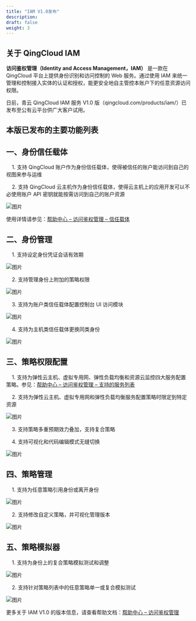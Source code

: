 ```yaml
---
title: "IAM V1.0发布"
description: 
draft: false
weight: 3
---
```


## 关于 QingCloud IAM
**访问鉴权管理（Identity and Access Management，IAM）** 是一款在 QingCloud 平台上提供身份识别和访问控制的 Web 服务。通过使用 IAM 来统一管理和控制接入实体的认证和授权，能更安全地自主管控本账户下的任意资源访问权限。

日前，青云 QingCloud IAM 服务 V1.0 版（qingcloud.com/products/iam/）已发布至公有云平台供广大客户试用。

## 本版已发布的主要功能列表
## 一、身份信任载体

&nbsp;&nbsp;&nbsp;&nbsp;1.  支持 QingCloud 账户作为身份信任载体，使得被信任的账户能访问到自己的视图来参与运维

&nbsp;&nbsp;&nbsp;&nbsp;2. 支持 QingCloud 云主机作为身份信任载体，使得云主机上的应用开发可以不必使用账户 API 密钥就能按需访问到自己的账户资源

![图片](../../_images/iamV11.png)

使用详情请参见：[帮助中心 – 访问鉴权管理 – 信任载体](../../faq/principal)

## 二、身份管理

&nbsp;&nbsp;&nbsp;&nbsp;1. 支持设定身份凭证会话有效期

![图片](../../_images/iamV12.png)

&nbsp;&nbsp;&nbsp;&nbsp;2. 支持管理身份上附加的策略权限

![图片](../../_images/iamV13.png)

&nbsp;&nbsp;&nbsp;&nbsp;3. 支持为账户类信任载体配置控制台 UI 访问模块

![图片](../../_images/iamV14.png)

&nbsp;&nbsp;&nbsp;&nbsp;4. 支持为主机类信任载体更换同类身份

![图片](../../_images/iamV15.png)

## 三、策略权限配置

&nbsp;&nbsp;&nbsp;&nbsp;1. 支持为弹性云主机、虚拟专用网、弹性负载均衡和资源云监控四大服务配置策略。参见：[帮助中心 – 访问鉴权管理 – 支持的服务列表](../../faq/supported_services)

&nbsp;&nbsp;&nbsp;&nbsp;2. 支持为弹性云主机、虚拟专用网和弹性负载均衡服务配置策略时限定到特定资源

![图片](../../_images/iamV16.png)

&nbsp;&nbsp;&nbsp;&nbsp;3. 支持策略多重预期效力叠加，支持复合策略

&nbsp;&nbsp;&nbsp;&nbsp;4. 支持可视化和代码编辑模式无缝切换

![图片](../../_images/iamV17.png)

## 四、策略管理

&nbsp;&nbsp;&nbsp;&nbsp;1. 支持为任意策略引用身份或离开身份

![图片](../../_images/iamV18.png)

&nbsp;&nbsp;&nbsp;&nbsp;2. 支持修改自定义策略，并可视化管理版本

![图片](../../_images/iamV19.png)

## 五、策略模拟器

&nbsp;&nbsp;&nbsp;&nbsp;1. 支持为身份上的复合策略模拟测试和调整

![图片](../../_images/iamV20.png)

&nbsp;&nbsp;&nbsp;&nbsp;2. 支持针对策略列表中的任意策略单一或复合模拟测试

![图片](../../_images/iamV21.png)


更多关于 IAM V1.0 的版本信息，请查看帮助文档：[帮助中心 – 访问鉴权管理](https://docs.qingcloud.com/product/iam/)